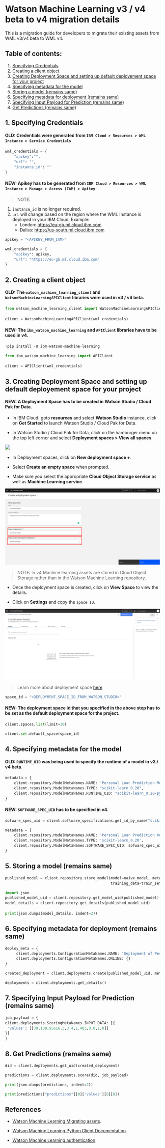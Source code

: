 # Watson Machine Learning v3 / v4 beta to v4 migration details

This is a migration guide for developers to migrate their existing assets from WML v3/v4 beta to WML v4.

## Table of contents:
1. [Specifying Credentials](#1-specifying-credentials)
2. [Creating a client object](#2-creating-a-client-object)
3. [Creating Deployment Space and setting up default deployement space for your project](#3-creating-deployment-space-and-setting-up-default-deployement-space-for-your-project)
4. [Specifying metadata for the model](#4-specifying-metadata-for-the-model)
5. [Storing a model (remains same)](#5-storing-a-model-remains-same)
6. [Specifying metadata for deployment (remains same)](#6-specifying-metadata-for-deployment-remains-same)
7. [Specifying Input Payload for Prediction (remains same)](#7-specifying-input-payload-for-prediction-remains-same)
8. [Get Predictions (remains same)](#8-get-predictions-remains-same)


## 1. Specifying Credentials

#### **OLD**: Credentials were generated from `IBM Cloud > Resources > WML Instance > Service Credentials`


```python
wml_credentials = {
    "apikey":"",
    "url": "",
    "instance_id": ""
}
```

#### **NEW**: Apikey has to be generated from `IBM Cloud > Resources > WML Instance > Manage > Access (IAM) > Apikey`
>NOTE: 
1. `instance_id` is no longer required.
2. `url` will change based on the region where the WML Instance is deployed in your IBM Cloud, Example:
    - London: <https://eu-gb.ml.cloud.ibm.com>
    - Dallas: <https://us-south.ml.cloud.ibm.com>


```python
apikey = "<APIKEY_FROM_IAM>"
```


```python
wml_credentials = {
    "apikey": apikey,
    "url": "https://eu-gb.ml.cloud.ibm.com"
}
```

## 2. Creating a client object

#### **OLD**: The `watson_machine_learning_client` and `WatsonMachineLearningAPIClient` libraries were used in v3 / v4 beta.


```python
from watson_machine_learning_client import WatsonMachineLearningAPIClient

client = WatsonMachineLearningAPIClient(wml_credentials)
```

#### **NEW**: The `ibm_watson_machine_learning` and `APIClient` libraries have to be used in v4.


```python
!pip install -U ibm-watson-machine-learning
```


```python
from ibm_watson_machine_learning import APIClient

client = APIClient(wml_credentials)
```

## 3. Creating Deployment Space and setting up default deployement space for your project

#### **NEW**: A Deployment Space has to be created in Watson Studio / Cloud Pak for Data.

- In IBM Cloud, goto **resources** and select **Watson Studio** instance, click on **Get Started** to launch Watson Studio / Cloud Pak for Data.

- In Watson Studio / Cloud Pak for Data, click on the hamburger menu on the top left corner and select **Deployment spaces > View all spaces**.

![](doc/source/images/select-deployment-spaces.gif)

- In Deployment spaces, click on **New deployment space +**.

- Select **Create an empty space** when prompted.

- Make sure you select the appropriate **Cloud Object Storage service** as well as **Machine Learning service**.

![](doc/source/images/deployment-space.png)

>NOTE: In v4 Machine learning assets are stored in Cloud Object Storage rather than in the Watson Machine Learning repository.

- Once the deployment space is created, click on **View Space** to view the details.

- Click on **Settings** and copy the `space ID`.

![](doc/source/images/copy-space-id.gif)

> Learn more about deployment space [here](https://eu-gb.dataplatform.cloud.ibm.com/docs/content/wsj/wmls/wmls-deploy-overview.html).

```python
space_id = "<DEPLOYMENT_SPACE_ID_FROM_WATSON_STUDIO>"
```

#### **NEW**: The deployment space id that you specified in the above step has to be set as the default deployment space for the project.


```python
client.spaces.list(limit=10)
```


```python
client.set.default_space(space_id)
```

## 4. Specifying metadata for the model

#### **OLD**: `RUNTIME_UID` was being used to specify the runtime of a model in v3 / v4 beta.


```python
metadata = {
    client.repository.ModelMetaNames.NAME: 'Personal Loan Prediction Model',
    client.repository.ModelMetaNames.TYPE: "scikit-learn_0.20",
    client.repository.ModelMetaNames.RUNTIME_UID: "scikit-learn_0.20-py3.6"  
}
```

#### **NEW**: `SOFTWARE_SPEC_UID` has to be specified in v4.


```python
sofware_spec_uid = client.software_specifications.get_id_by_name("scikit-learn_0.20-py3.6")
```


```python
metadata = {
    client.repository.ModelMetaNames.NAME: 'Personal Loan Prediction model',
    client.repository.ModelMetaNames.TYPE: 'scikit-learn_0.20',
    client.repository.ModelMetaNames.SOFTWARE_SPEC_UID: sofware_spec_uid
}
```

## 5. Storing a model (remains same)


```python
published_model = client.repository.store_model(model=naive_model, meta_props=metadata, \
                                                training_data=train_set, training_target=train_labels)
```


```python
import json
published_model_uid = client.repository.get_model_uid(published_model)
model_details = client.repository.get_details(published_model_uid)

print(json.dumps(model_details, indent=2))
```

## 6. Specifying metadata for deployment (remains same)


```python
deploy_meta = {
     client.deployments.ConfigurationMetaNames.NAME: 'Deployment of Personal Loan Prediction',
     client.deployments.ConfigurationMetaNames.ONLINE: {}
}
```


```python
created_deployment = client.deployments.create(published_model_uid, meta_props=deploy_meta)
```


```python
deployments = client.deployments.get_details()
```

## 7. Specifying Input Payload for Prediction (remains same)


```python
job_payload = {
client.deployments.ScoringMetaNames.INPUT_DATA: [{
 'values': [[39,139,95616,3,3.4,1,483,0,0,1,0]]
}]
}
```

## 8. Get Predictions (remains same)


```python
did = client.deployments.get_uid(created_deployment)
```


```python
predictions = client.deployments.score(did, job_payload)
```


```python
print(json.dumps(predictions, indent=2))
```


```python
print(predictions["predictions"][0]['values'][0][0])
```

## References

- [Watson Machine Learning Migrating assets](https://eu-gb.dataplatform.cloud.ibm.com/docs/content/wsj/analyze-data/migrating-assets.html?audience=wdp).

- [Watson Machine Learning Python Client Documentation](http://ibm-wml-api-pyclient.mybluemix.net/).

- [Watson Machine Learning authentication](https://eu-gb.dataplatform.cloud.ibm.com/docs/content/wsj/analyze-data/ml-authentication.html?audience=wdp).